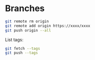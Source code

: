 # Branches

```sh
git remote rm origin
git remote add origin https://xxxx/xxxx
git push origin --all
```

List tags:

```sh
git fetch --tags
git push --tags
```
